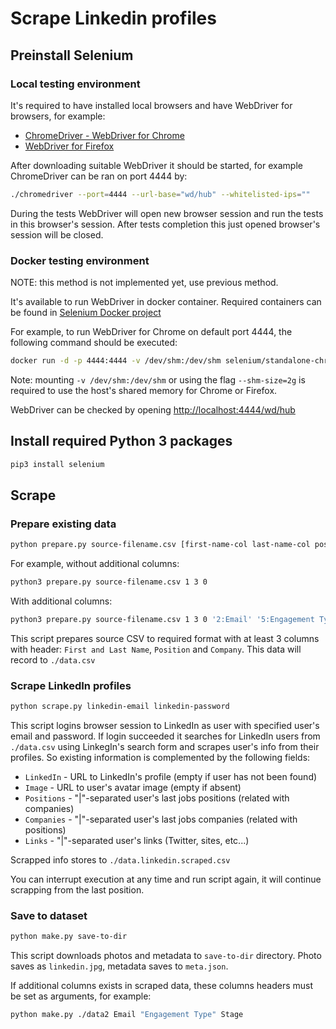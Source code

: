 # Scrape Linkedin profiles

## Preinstall Selenium

### Local testing environment

It's required to have installed local browsers and have WebDriver for browsers, for example:
* [ChromeDriver - WebDriver for Chrome](https://sites.google.com/a/chromium.org/chromedriver/)
* [WebDriver for Firefox](https://github.com/mozilla/geckodriver/releases)

After downloading suitable WebDriver it should be started, for example ChromeDriver can be ran on port 4444 by:
```bash
./chromedriver --port=4444 --url-base="wd/hub" --whitelisted-ips=""
```

During the tests WebDriver will open new browser session and run the tests in this browser's session.
After tests completion this just opened browser's session will be closed.

### Docker testing environment

NOTE: this method is not implemented yet, use previous method. 

It's available to run WebDriver in docker container.
Required containers can be found in [Selenium Docker project](https://github.com/SeleniumHQ/docker-selenium)

For example, to run WebDriver for Chrome on default port 4444, the following command should be executed:
```bash
docker run -d -p 4444:4444 -v /dev/shm:/dev/shm selenium/standalone-chrome
```
Note: mounting `-v /dev/shm:/dev/shm` or using the flag `--shm-size=2g` is required to use the host's shared memory
for Chrome or Firefox.

WebDriver can be checked by opening [http://localhost:4444/wd/hub](http://localhost:4444/wd/hub)

## Install required Python 3 packages 

```bash
pip3 install selenium  
```

## Scrape

### Prepare existing data
```bash
python prepare.py source-filename.csv [first-name-col last-name-col position-col company-col additional-cols...]
```
For example, without additional columns:
```bash
python3 prepare.py source-filename.csv 1 3 0
```
With additional columns:
```bash
python3 prepare.py source-filename.csv 1 3 0 '2:Email' '5:Engagement Type' '6:Stage'
```
This script prepares source CSV to required format with at least 3 columns with header:
`First and Last Name`, `Position` and `Company`. This data will record to `./data.csv`

### Scrape LinkedIn profiles
```bash
python scrape.py linkedin-email linkedin-password
```
This script logins browser session to LinkedIn as user with specified user's email and password.
If login succeeded it searches for LinkedIn users from `./data.csv` using LinkegIn's search form
and scrapes user's info from their profiles. So existing information is complemented by the following fields:
* `LinkedIn` - URL to LinkedIn's profile (empty if user has not been found)
* `Image` - URL to user's avatar image (empty if absent)
* `Positions` - "|"-separated user's last jobs positions (related with companies)
* `Companies` - "|"-separated user's last jobs companies (related with positions)
* `Links` - "|"-separated user's links (Twitter, sites, etc...)

Scrapped info stores to `./data.linkedin.scraped.csv`

You can interrupt execution at any time and run script again, it will continue scrapping from the last position.

### Save to dataset
```bash
python make.py save-to-dir
```
This script downloads photos and metadata to `save-to-dir` directory.
Photo saves as `linkedin.jpg`, metadata saves to `meta.json`.

If additional columns exists in scraped data, these columns headers must be set as arguments, for example:
```bash
python make.py ./data2 Email "Engagement Type" Stage
```
